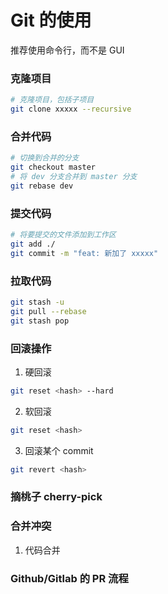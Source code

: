 # Git 的使用

推荐使用命令行，而不是 GUI

### 克隆项目

```bash
# 克隆项目，包括子项目
git clone xxxxx --recursive
```

### 合并代码

```bash
# 切换到合并的分支
git checkout master
# 将 dev 分支合并到 master 分支
git rebase dev
```

### 提交代码

```bash
# 将要提交的文件添加到工作区
git add ./
git commit -m "feat: 新加了 xxxxx"
```

### 拉取代码

```bash
git stash -u
git pull --rebase
git stash pop
```

### 回滚操作

1. 硬回滚

```bash
git reset <hash> --hard
```

2. 软回滚

```bash
git reset <hash>
```

3. 回滚某个 commit

```bash
git revert <hash>
```

### 摘桃子 cherry-pick

### 合并冲突

1. 代码合并

### Github/Gitlab 的 PR 流程